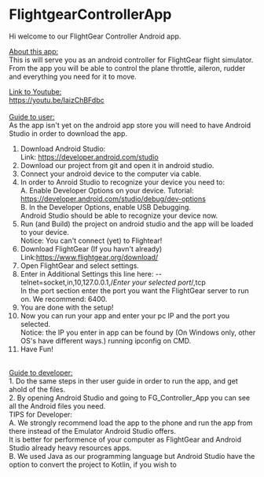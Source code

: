# FlightgearControllerApp

Hi welcome to our FlightGear Controller Android app.

<ins>About this app:</ins><br/>
  This is will serve you as an android controller for FlightGear flight simulator. <br/>
  From the app you will be able to control the plane throttle, aileron, rudder and everything you
  need for it to move.

<ins>Link to Youtube:</ins><br/>
  https://youtu.be/IaizChBFdbc<br/>
<br/>
<ins>Guide to user:</ins><br/>
  As the app isn't yet on the android app store you will need to have Android Studio in order to download the app.<br/>
  1. Download Android Studio: <br/>
    Link: https://developer.android.com/studio<br/>
  2. Download our project from git and open it in android studio.<br/>
  3. Connect your android device to the computer via cable.<br/>
  4. In order to Anroid Studio to recognize your device you need to:<br/>
    A. Enable Developer Options on your device. Tutorial: https://developer.android.com/studio/debug/dev-options<br/>
    B. In the Developer Options, enable USB Debugging.<br/>
    Android Studio should be able to recognize your device now.<br/>
  5. Run (and Build) the project on android studio and the app will be loaded to your device.<br/>
    Notice: You can't connect (yet) to Flightear!<br/>
  6. Download FlightGear (If you havn't already) Link:https://www.flightgear.org/download/<br/>
  7. Open FlightGear and select settings.
  8. Enter in Additional Settings this line here: --telnet=socket,in,10,127.0.0.1,/*Enter your selected port*/,tcp<br/>
    In the port section enter the port you want the FlightGear server to run on. We recommend: 6400.<br/>
  9. You are done with the setup!<br/>
  10. Now you can run your app and enter your pc IP and the port you selected.<br/>
    Notice: the IP you enter in app can be found by (On Windows only, other OS's have different ways.) running ipconfig on CMD.<br/>
  11. Have Fun!<br/>
<br/>
<ins>Guide to developer:</ins><br/>
  1. Do the same steps in ther user guide in order to run the app, and get ahold of the files.<br/>
  2. By opening Android Studio and going to FG_Controller_App you can see all the Android files you need.<br/>
  TIPS for Developer:<br/>
    A. We strongly recommend load the app to the phone and run the app from there instead of the Emulator Android Studio offers.<br/>
      It is better for performence of your computer as FlightGear and Android Studio already heavy resources apps.<br/>
    B. We used Java as our programming language but Android Studio have the option to convert the project to Kotlin, if you wish to<br/> 
      
  
